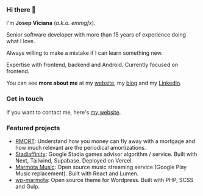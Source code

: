 ### Hi there 👋

I'm **Josep Viciana** (*a.k.a. emmgfx*).

Senior software developer with more than 15 years of experience doing what I love.

Always willing to make a mistake if I can learn something new.

Expertise with frontend, backend and Android. Currently focused on frontend.

You can see **more about me** at my [website](https://www.viciana.me/), my [blog](https://www.emm-gfx.net/) and my [LinkedIn](https://www.linkedin.com/in/emmgfx).

### Get in touch
 
If you want to contact me, here's [my website](https://www.viciana.me/).

### Featured projects

 - [RMORT](emmgfx/ng-mort): Understand how you money can fly away with a mortgage and how much relevant are the periodical amortizations.
 - [Stadiaffinity](https://stadiaffinity.com): Google Stadia games advisor algorithm / service. Built with Next, Tailwind, Supabase. Deployed on Vercel.
 - [Marmota Music](https://github.com/wearemarmota/marmota-music-webapp): Open source music streaming service (Google Play Music replacement). Built with React and Lumen.
 - [wp-marmota](https://github.com/emmgfx/wp-marmota): Open source theme for Wordpress. Built with PHP, SCSS and Gulp.
